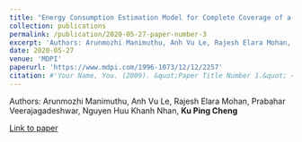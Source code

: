 ```yaml
---
title: "Energy Consumption Estimation Model for Complete Coverage of a Tetromino Inspired Reconfigurable Surface Tiling Robot"
collection: publications
permalink: /publication/2020-05-27-paper-number-3
excerpt: 'Authors: Arunmozhi Manimuthu, Anh Vu Le, Rajesh Elara Mohan, Prabahar Veerajagadeshwar, Nguyen Huu Khanh Nhan, **Ku Ping Cheng**'
date: 2020-05-27
venue: 'MDPI'
paperurl: 'https://www.mdpi.com/1996-1073/12/12/2257'
citation: #'Your Name, You. (2009). &quot;Paper Title Number 1.&quot; <i>Journal 1</i>. 1(1).'
---
```


Authors: Arunmozhi Manimuthu, Anh Vu Le, Rajesh Elara Mohan, Prabahar Veerajagadeshwar, Nguyen Huu Khanh Nhan, **Ku Ping Cheng**

[Link to paper](https://www.mdpi.com/1996-1073/12/12/2257)
